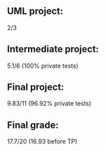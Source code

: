 ## UML project:
2/3

## Intermediate project:
5.1/6 (100% private tests)

## Final project:
9.83/11 (96.92% private tests)

## Final grade:
17.7/20 (16.93 before TP)
